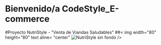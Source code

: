 # Bienvenido/a CodeStyle_E-commerce 
#Proyecto NutriStyle - "Venta de Viandas Saludables"
##< img width="80" height="80" text aline= "center" ![NutriStyle sin fondo](https://github.com/CodeSystem2022/CodeStyle_E-commerce/assets/91997517/d7a8832e-575d-46e7-acf0-a48a8706e164) />


